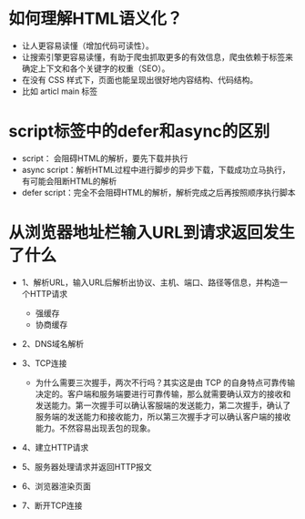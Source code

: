 # 如何理解HTML语义化？
* 让人更容易读懂（增加代码可读性）。
* 让搜索引擎更容易读懂，有助于爬虫抓取更多的有效信息，爬虫依赖于标签来确定上下文和各个关键字的权重（SEO）。
* 在没有 CSS 样式下，页面也能呈现出很好地内容结构、代码结构。
* 比如 articl main 标签



# script标签中的defer和async的区别
* script： 会阻碍HTML的解析，要先下载并执行
* async script：解析HTML过程中进行脚步的异步下载，下载成功立马执行，有可能会阻断HTML的解析
* defer script：完全不会阻碍HTML的解析，解析完成之后再按照顺序执行脚本


# 从浏览器地址栏输入URL到请求返回发生了什么
* 1、解析URL，输入URL后解析出协议、主机、端口、路径等信息，并构造一个HTTP请求
    - 强缓存
    - 协商缓存
* 2、DNS域名解析
* 3、TCP连接
    - 为什么需要三次握手，两次不行吗？其实这是由 TCP 的自身特点可靠传输决定的。客户端和服务端要进行可靠传输，那么就需要确认双方的接收和发送能力。第一次握手可以确认客服端的发送能力，第二次握手，确认了服务端的发送能力和接收能力，所以第三次握手才可以确认客户端的接收能力。不然容易出现丢包的现象。

* 4、建立HTTP请求
* 5、服务器处理请求并返回HTTP报文
* 6、浏览器渲染页面
* 7、断开TCP连接